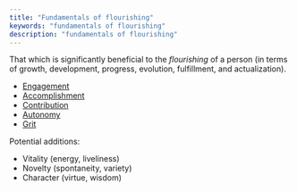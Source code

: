 ```yaml
---
title: "Fundamentals of flourishing"
keywords: "fundamentals of flourishing"
description: "fundamentals of flourishing"
---
```


That which is significantly beneficial to the _flourishing_ of a person (in terms of growth, development, progress, evolution, fulfillment, and actualization).

- [Engagement](/fundamentals/engagement/)
- [Accomplishment](/fundamentals/accomplishment/)
- [Contribution](/fundamentals/contribution/)
- [Autonomy](/fundamentals/autonomy/)
- [Grit](/fundamentals/grit/)

Potential additions:

- Vitality (energy, liveliness)
- Novelty (spontaneity, variety)
- Character (virtue, wisdom)
